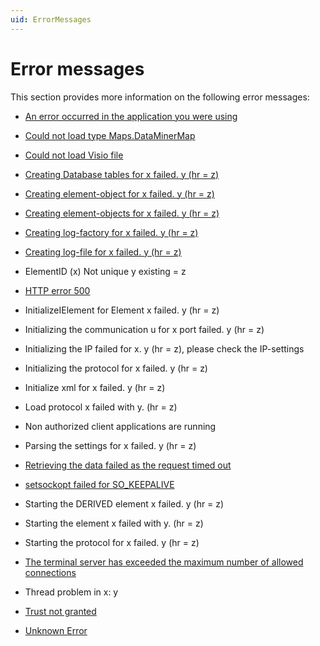 ```yaml
---
uid: ErrorMessages
---
```


# Error messages

This section provides more information on the following error messages:

- [An error occurred in the application you were using](xref:An_error_occurred_in_the_application_you_were_using)

- [Could not load type Maps.DataMinerMap](xref:Could_not_load_type_Maps_DataMinerMap#could-not-load-type-mapsdataminermap)

- [Could not load Visio file](xref:Could_not_load_Visio_file)

- [Creating Database tables for x failed. y (hr = z)](xref:Creating_Database_tables_for_x_failed)

- [Creating element-object for x failed. y (hr = z)](xref:Creating_element_object_for_x_failed)

- [Creating element-objects for x failed. y (hr = z)](xref:Creating_element_objects_for_x_failed)

- [Creating log-factory for x failed. y (hr = z)](xref:Creating_log_factory_for_x_failed)

- [Creating log-file for x failed. y (hr = z)](xref:Creating_log_file_for_x_failed)

- ElementID (x) Not unique y existing = z

- [HTTP error 500](xref:HTTP_error_500)

- InitializeIElement for Element x failed. y (hr = z)

- Initializing the communication u for x port failed. y (hr = z)

- Initializing the IP failed for x. y (hr = z), please check the IP-settings

- Initializing the protocol for x failed. y (hr = z)

- Initialize xml for x failed. y (hr = z)

- Load protocol x failed with y. (hr = z)

- Non authorized client applications are running

- Parsing the settings for x failed. y (hr = z)

- [Retrieving the data failed as the request timed out](xref:Retrieving_the_data_failed_as_the_request_timed_out)

- [setsockopt failed for SO_KEEPALIVE](xref:setsockopt_failed_for_SO_KEEPALIVE)

- Starting the DERIVED element x failed. y (hr = z)

- Starting the element x failed with y. (hr = z)

- Starting the protocol for x failed. y (hr = z)

- [The terminal server has exceeded the maximum number of allowed connections](xref:The_terminal_server_has_exceeded_the_maximum_number_of_allowed_connections)

- Thread problem in x: y

- [Trust not granted](xref:Trust_not_granted)

- [Unknown Error](xref:Unknown_Error)
